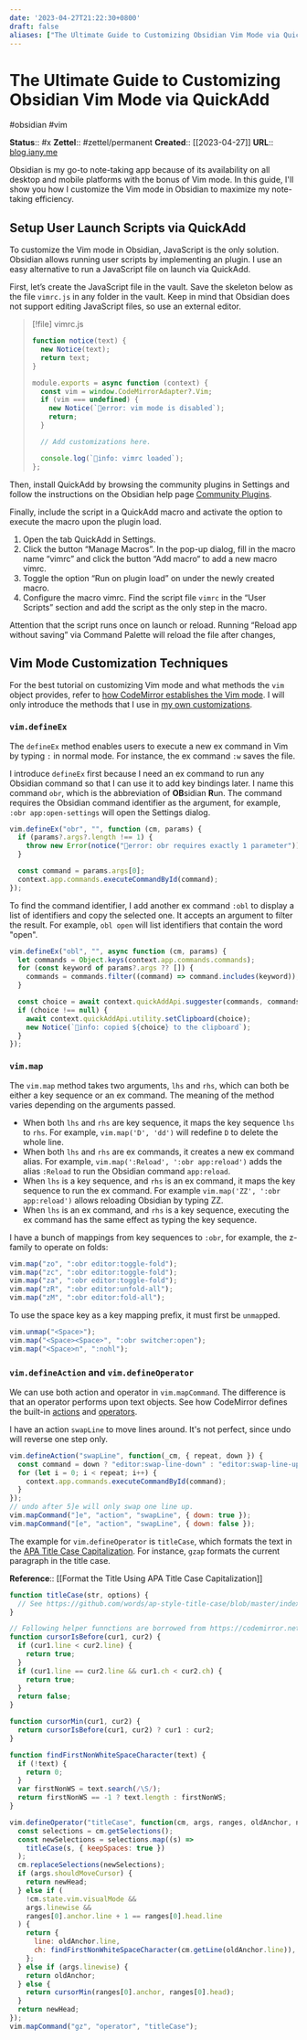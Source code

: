 ```yaml
---
date: '2023-04-27T21:22:30+0800'
draft: false
aliases: ["The Ultimate Guide to Customizing Obsidian Vim Mode via QuickAdd"]
---
```


# The Ultimate Guide to Customizing Obsidian Vim Mode via QuickAdd

#obsidian #vim

**Status**:: #x
**Zettel**:: #zettel/permanent
**Created**:: [[2023-04-27]]
**URL**:: [blog.iany.me](https://blog.iany.me/2023/04/the_ultimate_guide_to_customizing_obsidian_vim_mode_via_quick_add/)

Obsidian is my go-to note-taking app because of its availability on all desktop and mobile platforms with the bonus of Vim mode. In this guide, I'll show you how I customize the Vim mode in Obsidian to maximize my note-taking efficiency.

<!--more-->

## Setup User Launch Scripts via QuickAdd

To customize the Vim mode in Obsidian, JavaScript is the only solution. Obsidian allows running user scripts by implementing an plugin. I use an easy alternative to run a JavaScript file on launch via QuickAdd.

First, let’s create the JavaScript file in the vault. Save the skeleton below as the file `vimrc.js` in any folder in the vault. Keep in mind that Obsidian does not support editing JavaScript files, so use an external editor.

> [!file] vimrc.js
> ```javascript
> function notice(text) {
>   new Notice(text);
>   return text;
> }
>
> module.exports = async function (context) {
>   const vim = window.CodeMirrorAdapter?.Vim;
>   if (vim === undefined) {
>     new Notice(`🔴error: vim mode is disabled`);
>     return;
>   }
>
>   // Add customizations here.
>
>   console.log(`🔵info: vimrc loaded`);
> };
> ```

Then, install QuickAdd by browsing the community plugins in Settings and follow the instructions on the Obsidian help page [Community Plugins](https://help.obsidian.md/Extending+Obsidian/Community+plugins).

Finally, include the script in a QuickAdd macro and activate the option to execute the macro upon the plugin load.

1. Open the tab QuickAdd in Settings.
2. Click the button “Manage Macros”. In the pop-up dialog, fill in the macro name “vimrc” and click the button “Add macro“ to add a new macro vimrc.
3. Toggle the option “Run on plugin load” on under the newly created macro.
4. Configure the macro vimrc. Find the script file `vimrc` in the “User Scripts” section and add the script as the only step in the macro.

Attention that the script runs once on launch or reload. Running “Reload app without saving” via Command Palette will reload the file after changes,

## Vim Mode Customization Techniques

For the best tutorial on customizing Vim mode and what methods the `vim` object provides, refer to [how CodeMirror establishes the Vim mode](https://github.com/replit/codemirror-vim/blob/master/src/vim.js). I will only introduce the methods that I use in [my own customizations](https://github.com/doitian/quickadd-settings/blob/main/shore/quickadd/vimrc.js).

### `vim.defineEx`

The `defineEx` method enables users to execute a new ex command in Vim by typing `:` in normal mode. For instance, the ex command `:w` saves the file.

I introduce `defineEx` first because I need an ex command to run any Obsidian command so that I can use it to add key bindings later. I name this command `obr`, which is the abbreviation of **OB**sidian **R**un. The command requires the Obsidian command identifier as the argument, for example, `:obr app:open-settings` will open the Settings dialog.

```javascript
vim.defineEx("obr", "", function (cm, params) {
  if (params?.args?.length !== 1) {
    throw new Error(notice("🔴error: obr requires exactly 1 parameter"));
  }

  const command = params.args[0];
  context.app.commands.executeCommandById(command);
});
```

To find the command identifier, I add another ex command `:obl` to display a list of identifiers and copy the selected one. It accepts an argument to filter the result. For example, `obl open` will list identifiers that contain the word "open".

```javascript
vim.defineEx("obl", "", async function (cm, params) {
  let commands = Object.keys(context.app.commands.commands);
  for (const keyword of params?.args ?? []) {
    commands = commands.filter((command) => command.includes(keyword));
  }

  const choice = await context.quickAddApi.suggester(commands, commands);
  if (choice !== null) {
    await context.quickAddApi.utility.setClipboard(choice);
    new Notice(`🔵info: copied ${choice} to the clipboard`);
  }
});
```

### `vim.map`

The `vim.map` method takes two arguments,  `lhs` and `rhs`, which can both be either a key sequence or an ex command. The meaning of the method varies depending on the arguments passed.

- When both `lhs` and `rhs` are key sequence, it maps the key sequence `lhs` to `rhs`. For example, `vim.map('D', 'dd')` will redefine `D` to delete the whole line.
- When both `lhs` and `rhs` are ex commands, it creates a new ex command alias. For example, `vim.map(':Reload', ':obr app:reload')` adds the alias `:Reload` to run the Obsidian command `app:reload`.
- When `lhs` is a key sequence, and `rhs` is an ex command, it maps the key sequence to run the ex command. For example `vim.map('ZZ', ':obr app:reload')` allows reloading Obsidian by typing ZZ.
- When `lhs` is an ex command, and `rhs` is a key sequence, executing the ex command has the same effect as typing the key sequence.

I have a bunch of mappings from key sequences to `:obr`, for example, the z-family to operate on folds:

```javascript
vim.map("zo", ":obr editor:toggle-fold");
vim.map("zc", ":obr editor:toggle-fold");
vim.map("za", ":obr editor:toggle-fold");
vim.map("zR", ":obr editor:unfold-all");
vim.map("zM", ":obr editor:fold-all");
```

To use the space key as a key mapping prefix, it must first be `unmap`ped.

```javascript
vim.unmap("<Space>");
vim.map("<Space><Space>", ":obr switcher:open");
vim.map("<Space>n", ":nohl");
```

### `vim.defineAction` and  `vim.defineOperator`

We can use both action and operator in `vim.mapCommand`. The difference is that an operator performs upon text objects. See how CodeMirror defines the built-in [actions](https://github.com/replit/codemirror-vim/blob/7e70ff7d321f9aa6600616a4d2ee81327394533a/src/vim.js#L2450) and [operators](https://github.com/replit/codemirror-vim/blob/7e70ff7d321f9aa6600616a4d2ee81327394533a/src/vim.js#L2290).

I have an action `swapLine` to move lines around. It's not perfect, since undo will reverse one step only.

```javascript
vim.defineAction("swapLine", function(_cm, { repeat, down }) {
  const command = down ? "editor:swap-line-down" : "editor:swap-line-up";
  for (let i = 0; i < repeat; i++) {
    context.app.commands.executeCommandById(command);
  }
});
// undo after 5]e will only swap one line up.
vim.mapCommand("]e", "action", "swapLine", { down: true });
vim.mapCommand("[e", "action", "swapLine", { down: false });
```

The example for `vim.defineOperator` is `titleCase`, which formats the text in the [APA Title Case Capitalization](https://kb.iany.me/para/lets/w/Writing/Format+the+Title+Using+APA+Title+Case+Capitalization). For instance, `gzap` formats the current paragraph in the title case.

**Reference**:: [[Format the Title Using APA Title Case Capitalization]]

```javascript
function titleCase(str, options) {
  // See https://github.com/words/ap-style-title-case/blob/master/index.js how to format str to apa title case
}

// Following helper funnctions are borrowed from https://codemirror.net/5/keymap/vim.js
function cursorIsBefore(cur1, cur2) {
  if (cur1.line < cur2.line) {
    return true;
  }
  if (cur1.line == cur2.line && cur1.ch < cur2.ch) {
    return true;
  }
  return false;
}

function cursorMin(cur1, cur2) {
  return cursorIsBefore(cur1, cur2) ? cur1 : cur2;
}

function findFirstNonWhiteSpaceCharacter(text) {
  if (!text) {
    return 0;
  }
  var firstNonWS = text.search(/\S/);
  return firstNonWS == -1 ? text.length : firstNonWS;
}

vim.defineOperator("titleCase", function(cm, args, ranges, oldAnchor, newHead) {
  const selections = cm.getSelections();
  const newSelections = selections.map((s) =>
    titleCase(s, { keepSpaces: true })
  );
  cm.replaceSelections(newSelections);
  if (args.shouldMoveCursor) {
    return newHead;
  } else if (
    !cm.state.vim.visualMode &&
    args.linewise &&
    ranges[0].anchor.line + 1 == ranges[0].head.line
  ) {
    return {
      line: oldAnchor.line,
      ch: findFirstNonWhiteSpaceCharacter(cm.getLine(oldAnchor.line)),
    };
  } else if (args.linewise) {
    return oldAnchor;
  } else {
    return cursorMin(ranges[0].anchor, ranges[0].head);
  }
  return newHead;
});
vim.mapCommand("gz", "operator", "titleCase");
```
